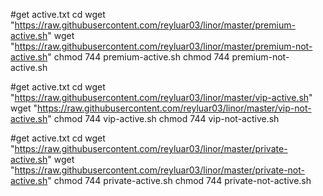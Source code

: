 #get active.txt
cd
wget "https://raw.githubusercontent.com/reyluar03/linor/master/premium-active.sh"
wget "https://raw.githubusercontent.com/reyluar03/linor/master/premium-not-active.sh"
chmod 744 premium-active.sh
chmod 744 premium-not-active.sh


#get active.txt
cd
wget "https://raw.githubusercontent.com/reyluar03/linor/master/vip-active.sh"
wget "https://raw.githubusercontent.com/reyluar03/linor/master/vip-not-active.sh"
chmod 744 vip-active.sh
chmod 744 vip-not-active.sh

#get active.txt
cd
wget "https://raw.githubusercontent.com/reyluar03/linor/master/private-active.sh"
wget "https://raw.githubusercontent.com/reyluar03/linor/master/private-not-active.sh"
chmod 744 private-active.sh
chmod 744 private-not-active.sh

